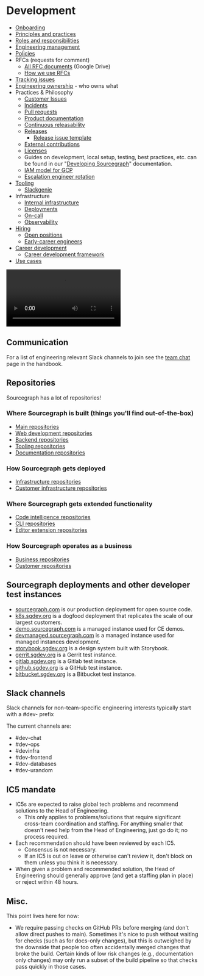 # Development

- [Onboarding](onboarding/index.md)
- [Principles and practices](process/principles-and-practices.md)
- [Roles and responsibilities](roles/index.md)
- [Engineering management](tools/engineering-management.md)
- [Policies](policies/index.md)
- RFCs (requests for comment)
  - [All RFC documents](https://drive.google.com/drive/folders/1zP3FxdDlcSQGC1qvM9lHZRaHH4I9Jwwa) (Google Drive)
  - [How we use RFCs](../../../company-info-and-process/communication/rfcs/index.md)
- [Tracking issues](process/tracking_issues.md)
- [Engineering ownership](process/engineering_ownership.md) - who owns what
- Practices & Philosophy
  - [Customer Issues](../../technical-success/support/process/engaging-other-teams.md)
  - [Incidents](process/incidents/index.md)
  - [Pull requests](process/pull-requests.md)
  - [Product documentation](process/product_documentation.md)
  - [Continuous releasability](tools/continuous_releasability.md)
  - [Releases](process/releases/index.md)
    - [Release issue template](https://github.com/sourcegraph/sourcegraph/blob/main/dev/release/templates/release_issue_template.md)
  - [External contributions](process/external_contributions.md)
  - [Licenses](process/licenses.md)
  - Guides on development, local setup, testing, best practices, etc. can be found in our "[Developing Sourcegraph](https://docs.sourcegraph.com/dev)" documentation.
  - [IAM model for GCP](process/engineering_iam_model.md)
  - [Escalation engineer rotation](process/escalation-engineer-rotation.md)
- [Tooling](tools/index.md)
  - [Slackgenie](tools/slackgenie.md)
- Infrastructure
  - [Internal infrastructure](tools/infrastructure/index.md)
  - [Deployments](process/deployments/index.md)
  - [On-call](process/incidents/on_call.md)
  - [Observability](tools/observability/index.md)
- [Hiring](hiring/index.md)
  - [Open positions](hiring/index.md#open-positions)
  - [Early-career engineers](hiring/early-career-engineers.md)
- [Career development](career-development/index.md)
  - [Career development framework](career-development/framework.md)
- [Use cases](../../../strategy-goals/strategy/index.md#use-cases)

<video controls src="https://storage.googleapis.com/sourcegraph-assets/handbook/Engineering%20Dept%20Video.mp4"></video>

## Communication

For a list of engineering relevant Slack channels to join see the [team chat](../../../company-info-and-process/communication/team_chat.md#engineering) page in the handbook.

## Repositories

Sourcegraph has a lot of repositories!

### Where Sourcegraph is built (things you'll find out-of-the-box)

- [Main repositories](https://github.com/sourcegraph?utf8=%E2%9C%93&q=repo-type-main&type=&language=)
- [Web development repositories](https://github.com/sourcegraph?utf8=%E2%9C%93&q=repo-type-web&type=&language=)
- [Backend repositories](https://github.com/sourcegraph?utf8=%E2%9C%93&q=repo-type-backend&type=&language=)
- [Tooling repositories](https://github.com/sourcegraph?utf8=%E2%9C%93&q=repo-type-tooling&type=&language=)
- [Documentation repositories](https://github.com/sourcegraph?utf8=%E2%9C%93&q=repo-type-docs&type=&language=)

### How Sourcegraph gets deployed

- [Infrastructure repositories](https://github.com/sourcegraph?utf8=%E2%9C%93&q=repo-type-infrastructure&type=&language=)
- [Customer infrastructure repositories](https://github.com/sourcegraph?utf8=%E2%9C%93&q=repo-type-infrastructure+repo-type-customer&type=&language=)

### Where Sourcegraph gets extended functionality

- [Code intelligence repositories](https://github.com/sourcegraph?utf8=%E2%9C%93&q=repo-type-codeintel&type=&language=)
- [CLI repositories](https://github.com/sourcegraph?utf8=%E2%9C%93&q=repo-type-cli&type=&language=)
- [Editor extension repositories](https://github.com/sourcegraph?utf8=%E2%9C%93&q=repo-type-editor&type=&language=)

### How Sourcegraph operates as a business

- [Business repositories](https://github.com/sourcegraph?utf8=%E2%9C%93&q=repo-type-business&type=&language=)
- [Customer repositories](https://github.com/sourcegraph?utf8=%E2%9C%93&q=repo-type-customer&type=&language=)

## Sourcegraph deployments and other developer test instances

- [sourcegraph.com](https://sourcegraph.com) is our production deployment for open source code.
- [k8s.sgdev.org](https://k8s.sgdev.org) is a dogfood deployment that replicates the scale of our largest customers.
- [demo.sourcegraph.com](https://demo.sourcegraph.com) is a managed instance used for CE demos.
- [devmanaged.sourcegraph.com](https://devmanaged.sourcegraph.com) is a managed instance used for managed instances development.
- [storybook.sgdev.org](http://storybook.sgdev.org) is a design system built with Storybook.
- [gerrit.sgdev.org](https://gerrit.sgdev.org) is a Gerrit test instance.
- [gitlab.sgdev.org](./tools/infrastructure/index.md#gitlab) is a Gitlab test instance.
- [github.sgdev.org](https://github.sgdev.org) is a GitHub test instance.
- [bitbucket.sgdev.org](https://bitbucket.sgdev.org) is a Bitbucket test instance.

## Slack channels

Slack channels for non-team-specific engineering interests typically start with a #dev- prefix

The current channels are:

- #dev-chat
- #dev-ops
- #devinfra
- #dev-frontend
- #dev-databases
- #dev-urandom

## IC5 mandate

- IC5s are expected to raise global tech problems and recommend solutions to the Head of Engineering.
  - This only applies to problems/solutions that require significant cross-team coordination and staffing. For anything smaller that doesn't need help from the Head of Engineering, just go do it; no process required.
- Each recommendation should have been reviewed by each IC5.
  - Consensus is not necessary.
  - If an IC5 is out on leave or otherwise can't review it, don't block on them unless you think it is necessary.
- When given a problem and recommended solution, the Head of Engineering should generally approve (and get a staffing plan in place) or reject within 48 hours.

## Misc.

This point lives here for now:

- We require passing checks on GitHub PRs before merging (and don't allow direct pushes to main). Sometimes it's nice to push without waiting for checks (such as for docs-only changes), but this is outweighed by the downside that people too often accidentally merged changes that broke the build. Certain kinds of low risk changes (e.g., documentation only changes) may only run a subset of the build pipeline so that checks pass quickly in those cases.
